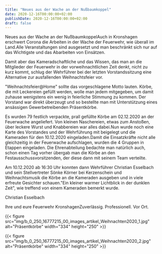 ```yaml
---
title: "Neues aus der Wache an der Nußbaumkoppel"
date: 2020-12-16T00:00:00+02:00
publishDate: 2020-12-16T00:00:00+02:00
draft: false
---
```


Neues aus der Wache an der NußbaumkoppelAuch in Kronshagen erschwert Corona die Arbeiten in der Wache der Feuerwehr, wie überall im Land.Alle Veranstaltungen sind ausgesetzt und man beschränkt sich nur auf das Wichtigste und das Abarbeiten von Einsätzen.

<!--more-->

Damit aber das Kameradschaftliche und das Wissen, das man an die Mitglieder der Feuerwehr in der vorweihnachtlichen Zeit denkt, nicht zu kurz kommt, schlug der Wehrführer bei der letzten Vorstandssitzung eine Alternative zur ausfallenden Weihnachtsfeier vor.

"Weihnachtsfeier@Home" sollte das vorgeschlagene Motto lauten. Körbe, die mit Leckereien gefüllt werden, wolle man jedem mitgegeben, um damit zuhause wenigstens ein wenig in feierliche Stimmung zu kommen. Der Vorstand war direkt überzeugt und so bestellte man mit Unterstützung eines ansässigen Gewerbetreibenden Präsentkörbe.

Es wurden 79 festlich verpackte, prall gefüllte Körbe am 02.12.2020 an der Feuerwache angeliefert. Von kleinen Naschereien, etwas zum Anstoßen, über leckere Wurst und Knabbereien war alles dabei.Nun wurde noch eine Karte des Vorstandes und der Wehrführung mit beigelegt und die Kameraden für den 10.12.2020 eingeladen.Damit die Einsatzkräfte nicht alle gleichzeitig in der Feuerwache aufschlagen, wurden die 4 Gruppen in Etappen eingeladen. Die Ehrenabteilung bedachte man natürlich auch, schon einen Tag vorher übergab man die Körbe an den Festausschussvorsitzenden, der diese dann mit seinem Team verteilte.

Am 10.12.2020 ab 16:30 Uhr konnten dann Wehrführer Christian Esselbach und sein Stellvertreter Sönke Körner bei Kerzenschein und Weihnachtsmusik die Körbe an die Kameraden ausgeben und in viele erfreute Gesichter schauen."Ein kleiner warmer Lichtblick in der dunklen Zeit", wie treffend von einem Kameraden bemerkt wurde.

Christian Esselbach

Ihre und eure Feuerwehr KronshagenZuverlässig. Professionell. Vor Ort.


{{< figure src="img/b_0_250_16777215_00_images_artikel_Weihnachten2020_1.jpg" alt="Präsentkörbe" width="334" height="250" >}}

{{< figure src="img/b_0_250_16777215_00_images_artikel_Weihnachten2020_2.jpg" alt="Präsentkörbe" width="334" height="250" >}}
